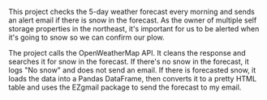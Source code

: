 This project checks the 5-day weather forecast every morning and sends an alert email if there is snow in the forecast. As the owner of multiple self storage properties in the northeast, it's important for us to be alerted when it's going to snow so we can confirm our plow.

The project calls the OpenWeatherMap API. It cleans the response and searches it for snow in the forecast. If there's no snow in the forecast, it logs "No snow" and does not send an email. If there is forecasted snow, it loads the data into a Pandas DataFrame, then converts it to a pretty HTML table and uses the EZgmail package to send the forecast to my email.
